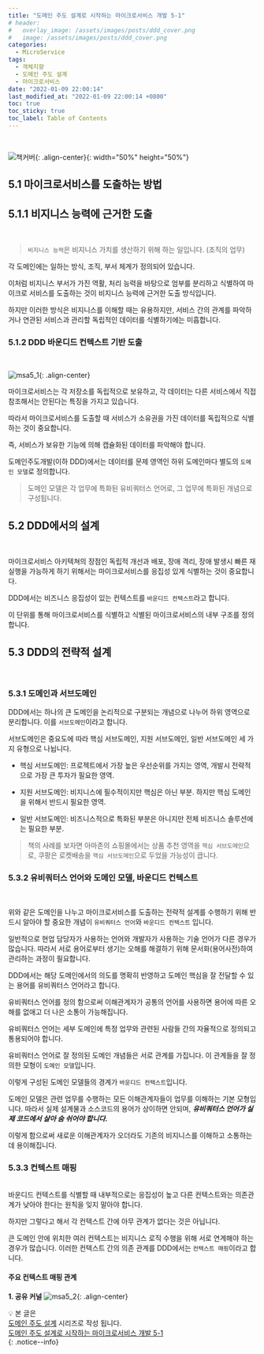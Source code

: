 ```yaml
---
title: "도메인 주도 설계로 시작하는 마이크로서비스 개발 5-1"
# header:
#   overlay_image: /assets/images/posts/ddd_cover.png
#   image: /assets/images/posts/ddd_cover.png
categories:
  - MicroService
tags:
  - 객체지향
  - 도메인 주도 설계
  - 마이크로서비스
date: "2022-01-09 22:00:14"
last_modified_at: "2022-01-09 22:00:14 +0800"
toc: true
toc_sticky: true
toc_label: Table of Contents
---
```


<br>

![책커버](/assets/images/posts/ddd_msa_cover.jpeg){: .align-center}{: width="50%" height="50%"}
<br>

## 5.1 마이크로서비스를 도출하는 방법

## 5.1.1 비지니스 능력에 근거한 도출

<br>

> `비지니스 능력`은 비지니스 가치를 생산하기 위해 하는 일입니다. (조직의 업무)

각 도메인에는 일하는 방식, 조직, 부서 체계가 정의되어 있습니다.

이처럼 비지니스 부서가 가진 역활, 처리 능력을 바탕으로 엄부를 분리하고 식별하여 마이크로 서비스를 도출하는 것이 비지니스 능력에 근거한 도출 방식입니다.

하지만 이러한 방식은 비지니스를 이해할 때는 유용하지만, 서비스 간의 관계를 파악하거나 연관된 서비스과 관리할 독립적인 데이터를 식별하기에는 미흡합니다.
<br>

### 5.1.2 DDD 바운디드 컨텍스트 기반 도출

<br>

![msa5_1](/assets/images/posts/ddd_msa_5_1_1.png){: .align-center}

마이크로서비스는 각 저장소를 독립적으로 보유하고, 각 데이터는 다른 서비스에서 직접 참조해서는 안된다는 특징을 가지고 있습니다.

따라서 마이크로서비스를 도출할 때 서비스가 소유권을 가진 데이터를 독립적으로 식별하는 것이 중요합니다.

즉, 서비스가 보유한 기능에 의해 캡슐화된 데이터를 파악해야 합니다.

도메인주도개발(이하 DDD)에서는 데이터를 문제 영역인 하위 도메인마다 별도의 `도메인 모델`로 정의합니다.

> 도메인 모델은 각 업무에 특화된 유비쿼터스 언어로, 그 업무에 특화된 개념으로 구성됩니다.
> <br>

## 5.2 DDD에서의 설계

<br>

마이크로서비스 아키텍쳐의 장점인 독립적 개선과 배포, 장애 격리, 장애 발생시 빠른 재실행을 가능하게 하기 위해서는 마이크로서비스를 응집성 있게 식별하는 것이 중요합니다.

DDD에서는 비즈니스 응집성이 있는 컨텍스트를 `바운디드 컨텍스트`라고 합니다.

이 단위를 통해 마이크로서비스를 식별하고 식별된 마이크로서비스의 내부 구조를 정의합니다.

## 5.3 DDD의 전략적 설계

<br>

### 5.3.1 도메인과 서브도메인

DDD에서는 하나의 큰 도메인을 논리적으로 구분되는 개념으로 나누어 하위 영역으로 분리합니다. 이를 `서브도메인`이라고 합니다.

서브도메인은 중요도에 따라 핵심 서브도메인, 지원 서브도메인, 일반 서브도메인 세 가지 유형으로 나뉩니다.

- 핵심 서브도메인: 프로젝트에서 가장 높은 우선순위를 가지는 영역, 개발시 전략적으로 가장 큰 투자가 필요한 영역.

- 지원 서브도메인: 비지니스에 필수적이지만 핵심은 아닌 부분. 하지만 핵심 도메인을 위해서 반드시 필요한 영역.

- 일반 서브도메인: 비즈니스적으로 특화된 부분은 아니지만 전체 비즈니스 솔루션에는 필요한 부분.

> 책의 사례를 보자면 아마존의 쇼핑몰에서는 상품 추천 영역을 `핵심 서브도메인`으로, 쿠팡은 로켓배송을 `핵심 서브도메인`으로 두었을 가능성이 큽니다.
> <br>

### 5.3.2 유비쿼터스 언어와 도메인 모델, 바운디드 컨텍스트

<br>

위와 같은 도메인을 나누고 마이크로서비스를 도출하는 전략적 설계를 수행하기 위해 반드시 알아야 할 중요한 개념이 `유비쿼터스 언어`와 `바운디드 컨텍스트` 입니다.

일반적으로 현업 담당자가 사용하는 언어와 개발자가 사용하는 기술 언어가 다른 경우가 많습니다. 따라서 서로 용어로부터 생기는 오해를 해결하기 위해 문서화(용어사전)하여 관리하는 과정이 필요합니다.

DDD에서는 해당 도메인에서의 의도를 명확히 반영하고 도메인 핵심을 잘 전달할 수 있는 용어를 유비쿼터스 언어라고 합니다.

유비쿼터스 언어를 정의 함으로써 이해관계자가 공통의 언어를 사용하면 용어에 따른 오해를 없애고 더 나은 소통이 가능해집니다.

유비쿼터스 언어는 세부 도메인에 특정 업무와 관련된 사람들 간의 자율적으로 정의되고 통용되어야 합니다.

유비쿼터스 언어로 잘 정의된 도메인 개념들은 서로 관계를 가집니다. 이 관계들을 잘 정의한 모형이 `도메인 모델`입니다.

이렇게 구성된 도메인 모델들의 경계가 `바운디드 컨텍스트`입니다.
<br>

도메인 모델은 관련 업무를 수행하는 모든 이해관계자들이 업무를 이해하는 기본 모형입니다. 따라서 실제 설계물과 소스코드의 용어가 상이하면 안되며, **_유비쿼터스 언어가 실제 코드에서 살아 숨 쉬어야 합니다._**

이렇게 함으로써 새로운 이해관계자가 오더라도 기존의 비지니스를 이해하고 소통하는데 용이해집니다.

### 5.3.3 컨텍스트 매핑

<br>
바운디드 컨텍스트를 식별할 때 내부적으로는 응집성이 높고 다른 컨텍스트와는 의존관계가 낮아야 한다는 원칙을 잊지 말아야 합니다.

하지만 그렇다고 해서 각 컨텍스트 간에 아무 관계가 없다는 것은 아닙니다.

큰 도메인 안에 위치한 여러 컨텍스트는 비지니스 로직 수행을 위해 서로 연계해야 하는 경우가 많습니다. 이러한 컨텍스트 간의 의존 관계를 DDD에서는 `컨텍스트 매핑`이라고 합니다.

#### 주요 컨텍스트 매핑 관계

**1. 공유 커널**
![msa5_2](/assets/images/posts/ddd_msa_5_1_2.png){: .align-center}

:bulb:
본 글은<br>
[도메인 주도 설계](https://kljopu.github.io/categories/#microservice) 시리즈로 작성 됩니다. <br>
[도메인 주도 설계로 시작하는 마이크로서비스 개발 5-1](https://kljopu.github.io/microservice/msa1/) <br>
{: .notice--info}
